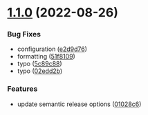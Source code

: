 # [1.1.0](https://github.com/Kristiyandz/vpc-module/compare/v1.0.0...v1.1.0) (2022-08-26)


### Bug Fixes

* configuration ([e2d9d76](https://github.com/Kristiyandz/vpc-module/commit/e2d9d7677eddf4227ea620d3239bf56aa5f0120a))
* formatting ([51f8109](https://github.com/Kristiyandz/vpc-module/commit/51f8109312ded67bed136883b2eb2be95295789e))
* typo ([5c89c88](https://github.com/Kristiyandz/vpc-module/commit/5c89c88c0fbb477fca79dc3ddba24cf49f72144f))
* typo ([02edd2b](https://github.com/Kristiyandz/vpc-module/commit/02edd2bad93a4f88675ca340a41a861b62a50d6a))


### Features

* update semantic release options ([01028c6](https://github.com/Kristiyandz/vpc-module/commit/01028c6c237cdbf5ed7e77439af0bacc5a7ff474))
